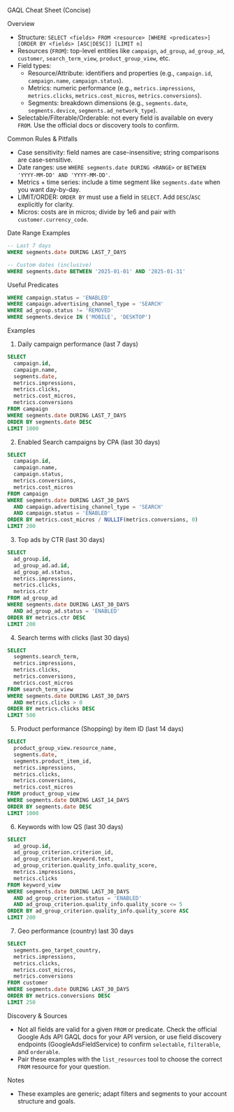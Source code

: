 GAQL Cheat Sheet (Concise)

Overview
- Structure: `SELECT <fields> FROM <resource> [WHERE <predicates>] [ORDER BY <fields> [ASC|DESC]] [LIMIT n]`
- Resources (`FROM`): top-level entities like `campaign`, `ad_group`, `ad_group_ad`, `customer`, `search_term_view`, `product_group_view`, etc.
- Field types:
  - Resource/Attribute: identifiers and properties (e.g., `campaign.id`, `campaign.name`, `campaign.status`).
  - Metrics: numeric performance (e.g., `metrics.impressions`, `metrics.clicks`, `metrics.cost_micros`, `metrics.conversions`).
  - Segments: breakdown dimensions (e.g., `segments.date`, `segments.device`, `segments.ad_network_type`).
- Selectable/Filterable/Orderable: not every field is available on every `FROM`. Use the official docs or discovery tools to confirm.

Common Rules & Pitfalls
- Case sensitivity: field names are case-insensitive; string comparisons are case-sensitive.
- Date ranges: use `WHERE segments.date DURING <RANGE>` or `BETWEEN 'YYYY-MM-DD' AND 'YYYY-MM-DD'`.
- Metrics + time series: include a time segment like `segments.date` when you want day-by-day.
- LIMIT/ORDER: `ORDER BY` must use a field in `SELECT`. Add `DESC`/`ASC` explicitly for clarity.
- Micros: costs are in micros; divide by 1e6 and pair with `customer.currency_code`.

Date Range Examples
```sql
-- Last 7 days
WHERE segments.date DURING LAST_7_DAYS

-- Custom dates (inclusive)
WHERE segments.date BETWEEN '2025-01-01' AND '2025-01-31'
```

Useful Predicates
```sql
WHERE campaign.status = 'ENABLED'
WHERE campaign.advertising_channel_type = 'SEARCH'
WHERE ad_group.status != 'REMOVED'
WHERE segments.device IN ('MOBILE', 'DESKTOP')
```

Examples

1) Daily campaign performance (last 7 days)
```sql
SELECT
  campaign.id,
  campaign.name,
  segments.date,
  metrics.impressions,
  metrics.clicks,
  metrics.cost_micros,
  metrics.conversions
FROM campaign
WHERE segments.date DURING LAST_7_DAYS
ORDER BY segments.date DESC
LIMIT 1000
```

2) Enabled Search campaigns by CPA (last 30 days)
```sql
SELECT
  campaign.id,
  campaign.name,
  campaign.status,
  metrics.conversions,
  metrics.cost_micros
FROM campaign
WHERE segments.date DURING LAST_30_DAYS
  AND campaign.advertising_channel_type = 'SEARCH'
  AND campaign.status = 'ENABLED'
ORDER BY metrics.cost_micros / NULLIF(metrics.conversions, 0)
LIMIT 200
```

3) Top ads by CTR (last 30 days)
```sql
SELECT
  ad_group.id,
  ad_group_ad.ad.id,
  ad_group_ad.status,
  metrics.impressions,
  metrics.clicks,
  metrics.ctr
FROM ad_group_ad
WHERE segments.date DURING LAST_30_DAYS
  AND ad_group_ad.status = 'ENABLED'
ORDER BY metrics.ctr DESC
LIMIT 200
```

4) Search terms with clicks (last 30 days)
```sql
SELECT
  segments.search_term,
  metrics.impressions,
  metrics.clicks,
  metrics.conversions,
  metrics.cost_micros
FROM search_term_view
WHERE segments.date DURING LAST_30_DAYS
  AND metrics.clicks > 0
ORDER BY metrics.clicks DESC
LIMIT 500
```

5) Product performance (Shopping) by item ID (last 14 days)
```sql
SELECT
  product_group_view.resource_name,
  segments.date,
  segments.product_item_id,
  metrics.impressions,
  metrics.clicks,
  metrics.conversions,
  metrics.cost_micros
FROM product_group_view
WHERE segments.date DURING LAST_14_DAYS
ORDER BY segments.date DESC
LIMIT 1000
```

6) Keywords with low QS (last 30 days)
```sql
SELECT
  ad_group.id,
  ad_group_criterion.criterion_id,
  ad_group_criterion.keyword.text,
  ad_group_criterion.quality_info.quality_score,
  metrics.impressions,
  metrics.clicks
FROM keyword_view
WHERE segments.date DURING LAST_30_DAYS
  AND ad_group_criterion.status = 'ENABLED'
  AND ad_group_criterion.quality_info.quality_score <= 5
ORDER BY ad_group_criterion.quality_info.quality_score ASC
LIMIT 200
```

7) Geo performance (country) last 30 days
```sql
SELECT
  segments.geo_target_country,
  metrics.impressions,
  metrics.clicks,
  metrics.cost_micros,
  metrics.conversions
FROM customer
WHERE segments.date DURING LAST_30_DAYS
ORDER BY metrics.conversions DESC
LIMIT 250
```

Discovery & Sources
- Not all fields are valid for a given `FROM` or predicate. Check the official Google Ads API GAQL docs for your API version, or use field discovery endpoints (GoogleAdsFieldService) to confirm `selectable`, `filterable`, and `orderable`.
- Pair these examples with the `list_resources` tool to choose the correct `FROM` resource for your question.

Notes
- These examples are generic; adapt filters and segments to your account structure and goals.
